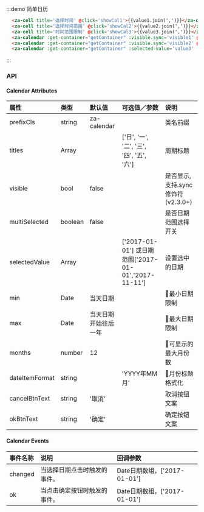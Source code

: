 <script>
export default {
  data() {
    return {
      visible1: false,
      visible2: false,
      value1: [],
      visible3: false,
      minDate: new Date('2018-01-11'),
      maxDate: new Date('2018-10-10'),
      value2: ['2018-02-24','2018-03-10'],
      isMultiSelected: true,
      value3: [],
      getContainer: () => document.body,
    }
  },
  methods: {
    showCal1() {
      this.visible1 = true;
    },
    showCal2() {
      this.visible2 = true;
    },
    showCal3() {
      this.visible3 = true;
    },
    changeDate(date) {
      console.log(date); // eslint-disable-line
    },
    handleOk1(date) {
      this.value1 = date;
      console.log(date); // eslint-disable-line
    },
    handleOk2(date) {
      this.value2 = date;
      console.log(date); // eslint-disable-line
    },
    handleOk3(date) {
      this.value3 = date;
      console.log(date); // eslint-disable-line
    }
  },
};
</script>

:::demo 简单日历
```html
  <za-cell title='选择时间' @click='showCal1'>{{value1.join(',')}}</za-cell>
  <za-cell title='选择时间范围' @click='showCal2'>{{value2.join(',')}}</za-cell>
  <za-cell title='时间范围限制' @click='showCal3'>{{value3.join(',')}}</za-cell>
  <za-calendar :get-container="getContainer" :visible.sync='visible1' @changed='changeDate' @ok='handleOk1' :selected-value='value1' ></za-calendar>
  <za-calendar :get-container="getContainer" :visible.sync='visible2' @ok='handleOk2' :multi-selected='isMultiSelected' :selected-value='value2'></za-calendar>
  <za-calendar :get-container="getContainer" :selected-value='value3' :visible.sync='visible3' :min='minDate' :max='maxDate' @ok='handleOk3'></za-calendar>
```
:::

### API

#### Calendar Attributes

| 属性 | 类型 | 默认值 | 可选值／参数 | 说明 |
| :--- | :--- | :--- | :--- | :--- |
| prefixCls | string | za-calendar | | 类名前缀 |
| titles | Array | | ['日', '一', '二', '三', '四', '五', '六'] | 周期标题 |
| visible | bool | false | | 是否显示, 支持.sync 修饰符 (v2.3.0+) |
| multiSelected | boolean | false |  | 是否日期范围选择开关 |
| selectedValue | Array | | ['2017-01-01'] 或日期范围['2017-01-01','2017-11-11']  | 设置选中的日期 |
| min | Date | 当天日期 |  | 最小日期限制 |
| max | Date | 当天日期开始往后一年 |  | 最大日期限制 |
| months | number | 12 |  | 可显示的最大月份数 |
| dateItemFormat | string | | 'YYYY年MM月' | 月份标题格式化 |
| cancelBtnText | string | '取消' |  | 取消按钮文案 |
| okBtnText | string | '确定' |  | 确定按钮文案 |

#### Calendar Events
| 事件名称 | 说明 | 回调参数 |
| :--- | :--- | :--- |
| changed | 当选择日期点击时触发的事件。| Date日期数组，['2017-01-01'] |
| ok | 当点击确定按钮时触发的事件。| Date日期数组，['2017-01-01'] |
